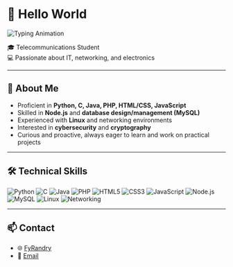 # 👋 Hello World

![Typing Animation](https://readme-typing-svg.herokuapp.com?font=Fira+Code&size=35&duration=2500&pause=500&color=00ff99&center=true&width=400&height=80&lines=I%27m+Tino)

🎓 Telecommunications Student  
💻 Passionate about IT, networking, and electronics  

---

## 🚀 About Me
- Proficient in **Python, C, Java, PHP, HTML/CSS, JavaScript**  
- Skilled in **Node.js** and **database design/management (MySQL)**  
- Experienced with **Linux** and networking environments  
- Interested in **cybersecurity** and **cryptography**  
- Curious and proactive, always eager to learn and work on practical projects  

---

## 🛠️ Technical Skills
![Python](https://img.shields.io/badge/Python-3776AB?style=for-the-badge&logo=python&logoColor=white)
![C](https://img.shields.io/badge/C-00599C?style=for-the-badge&logo=c&logoColor=white)
![Java](https://img.shields.io/badge/Java-007396?style=for-the-badge&logo=java&logoColor=white)
![PHP](https://img.shields.io/badge/PHP-777BB4?style=for-the-badge&logo=php&logoColor=white)
![HTML5](https://img.shields.io/badge/HTML5-E34F26?style=for-the-badge&logo=html5&logoColor=white)
![CSS3](https://img.shields.io/badge/CSS3-1572B6?style=for-the-badge&logo=css3&logoColor=white)
![JavaScript](https://img.shields.io/badge/JavaScript-F7DF1E?style=for-the-badge&logo=javascript&logoColor=black)
![Node.js](https://img.shields.io/badge/Node.js-339933?style=for-the-badge&logo=node.js&logoColor=white)
![MySQL](https://img.shields.io/badge/MySQL-4479A1?style=for-the-badge&logo=mysql&logoColor=white)
![Linux](https://img.shields.io/badge/Linux-FCC624?style=for-the-badge&logo=linux&logoColor=black)
![Networking](https://img.shields.io/badge/Networking-008080?style=for-the-badge)

---

## 📫 Contact
- 🌐 [FyRandry](https://github.com/FyRandry)
- 📧 [Email](tinorandry@gmail.com)
